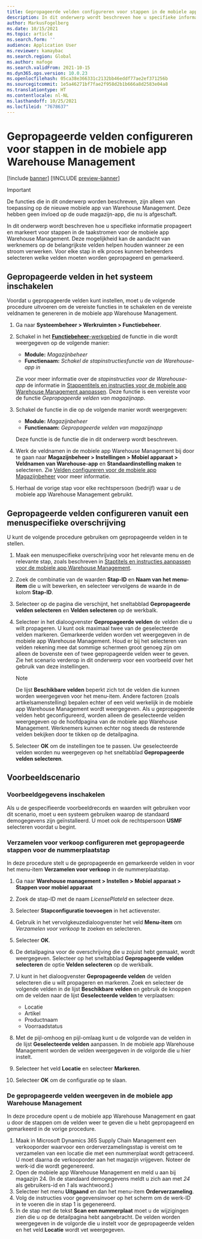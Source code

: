 ```yaml
---
title: Gepropageerde velden configureren voor stappen in de mobiele app Warehouse Management
description: In dit onderwerp wordt beschreven hoe u specifieke informatie propageert en markeert voor stappen in de taakstromen voor de mobiele app Warehouse Management.
author: MarkusFogelberg
ms.date: 10/15/2021
ms.topic: article
ms.search.form: ''
audience: Application User
ms.reviewer: kamaybac
ms.search.region: Global
ms.author: mafoge
ms.search.validFrom: 2021-10-15
ms.dyn365.ops.version: 10.0.23
ms.openlocfilehash: 05ca38e366331c2132bb46eddf77ae2ef371256b
ms.sourcegitcommit: 1e5a46271bf7fae2f958d2b1b666a8d2583e04a8
ms.translationtype: HT
ms.contentlocale: nl-NL
ms.lasthandoff: 10/25/2021
ms.locfileid: "7678637"
---
```

# <a name="configure-promoted-fields-for-steps-in-the-warehouse-management-mobile-app"></a>Gepropageerde velden configureren voor stappen in de mobiele app Warehouse Management

[!include [banner](../includes/banner.md)]
[!INCLUDE [preview-banner](../includes/preview-banner.md)] <!--KFM: GA with 10.0.23 -->

> [!IMPORTANT]
> De functies die in dit onderwerp worden beschreven, zijn alleen van toepassing op de nieuwe mobiele app van Warehouse Management. Deze hebben geen invloed op de oude magazijn-app, die nu is afgeschaft.

In dit onderwerp wordt beschreven hoe u specifieke informatie propageert en markeert voor stappen in de taakstromen voor de mobiele app Warehouse Management. Deze mogelijkheid kan de aandacht van werknemers op de belangrijkste velden helpen houden wanneer ze een stroom verwerken. Voor elke stap in elk proces kunnen beheerders selecteren welke velden moeten worden gepropageerd en gemarkeerd.

## <a name="enable-promoted-fields-in-your-system"></a>Gepropageerde velden in het systeem inschakelen

Voordat u gepropageerde velden kunt instellen, moet u de volgende procedure uitvoeren om de vereiste functies in te schakelen en de vereiste veldnamen te genereren in de mobiele app Warehouse Management.

1. Ga naar **Systeembeheer \> Werkruimten \> Functiebeheer**.
1. Schakel in het [**Functiebeheer**-werkgebied](../../fin-ops-core/fin-ops/get-started/feature-management/feature-management-overview.md) de functie in die wordt weergegeven op de volgende manier:

    - **Module:** *Magazijnbeheer*
    - **Functienaam:** *Schakel de stapinstructiesfunctie van de Warehouse-app in*

    Zie voor meer informatie over de *stapinstructies voor de Warehouse-app* de informatie in [Stappentitels en instructies voor de mobiele app Warehouse Management aanpassen](mobile-app-titles-instructions.md). Deze functie is een vereiste voor de functie *Gepropageerde velden van magazijnapp*.

1. Schakel de functie in die op de volgende manier wordt weergegeven:

    - **Module:** *Magazijnbeheer*
    - **Functienaam:** *Gepropageerde velden van magazijnapp*

    Deze functie is de functie die in dit onderwerp wordt beschreven.

1. Werk de veldnamen in de mobiele app Warehouse Management bij door te gaan naar **Magazijnbeheer \> Instellingen \> Mobiel apparaat \> Veldnamen van Warehouse-app** en **Standaardinstelling maken** te selecteren. Zie [Velden configureren voor de mobiele app Magazijnbeheer](configure-app-field-names-priorities-warehouse.md) voor meer informatie.
1. Herhaal de vorige stap voor elke rechtspersoon (bedrijf) waar u de mobiele app Warehouse Management gebruikt.

## <a name="configure-promoted-fields-from-a-menu-specific-override"></a>Gepropageerde velden configureren vanuit een menuspecifieke overschrijving

U kunt de volgende procedure gebruiken om gepropageerde velden in te stellen.

1. Maak een menuspecifieke overschrijving voor het relevante menu en de relevante stap, zoals beschreven in [Staptitels en instructies aanpassen voor de mobiele app Warehouse Management](mobile-app-titles-instructions.md).
1. Zoek de combinatie van de waarden **Stap-ID** en **Naam van het menu-item** die u wilt bewerken, en selecteer vervolgens de waarde in de kolom **Stap-ID**.
1. Selecteer op de pagina die verschijnt, het sneltabblad **Gepropageerde velden selecteren** en **Velden selecteren** op de werkbalk.
1. Selecteer in het dialoogvenster **Gepropageerde velden** de velden die u wilt propageren. U kunt ook maximaal twee van de geselecteerde velden markeren. Gemarkeerde velden worden vet weergegeven in de mobiele app Warehouse Management. Houd er bij het selecteren van velden rekening mee dat sommige schermen groot genoeg zijn om alleen de bovenste een of twee gepropageerde velden weer te geven. Zie het scenario verderop in dit onderwerp voor een voorbeeld over het gebruik van deze instellingen.

    > [!NOTE]
    > De lijst **Beschikbare velden** beperkt zich tot de velden die kunnen worden weergegeven voor het menu-item. Andere factoren (zoals artikelsamenstelling) bepalen echter of een veld werkelijk in de mobiele app Warehouse Management wordt weergegeven. Als u gepropageerde velden hebt geconfigureerd, worden alleen de geselecteerde velden weergegeven op de hoofdpagina van de mobiele app Warehouse Management. Werknemers kunnen echter nog steeds de resterende velden bekijken door te tikken op de detailpagina.

1. Selecteer **OK** om de instellingen toe te passen. Uw geselecteerde velden worden nu weergegeven op het sneltabblad **Gepropageerde velden selecteren**.

## <a name="example-scenario"></a>Voorbeeldscenario

### <a name="enable-sample-data"></a>Voorbeeldgegevens inschakelen

Als u de gespecifieerde voorbeeldrecords en waarden wilt gebruiken voor dit scenario, moet u een systeem gebruiken waarop de standaard demogegevens zijn geïnstalleerd. U moet ook de rechtspersoon **USMF** selecteren voordat u begint.

### <a name="configure-sales-picking-with-promoted-steps-on-the-license-plate-step"></a>Verzamelen voor verkoop configureren met gepropageerde stappen voor de nummerplaatstap

In deze procedure stelt u de gepropageerde en gemarkeerde velden in voor het menu-item **Verzamelen voor verkoop** in de nummerplaatstap.

1. Ga naar **Warehouse management \> Instellen \> Mobiel apparaat \> Stappen voor mobiel apparaat**
1. Zoek de stap-ID met de naam *LicensePlateId* en selecteer deze.
1. Selecteer **Stapconfiguratie toevoegen** in het actievenster.
1. Gebruik in het vervolgkeuzedialoogvenster het veld **Menu-item** om *Verzamelen voor verkoop* te zoeken en selecteren.
1. Selecteer **OK**.
1. De detailpagina voor de overschrijving die u zojuist hebt gemaakt, wordt weergegeven. Selecteer op het sneltabblad **Gepropageerde velden selecteren** de optie **Velden selecteren** op de werkbalk.
1. U kunt in het dialoogvenster **Gepropageerde velden** de velden selecteren die u wilt propageren en markeren. Zoek en selecteer de volgende velden in de lijst **Beschikbare velden** en gebruik de knoppen om de velden naar de lijst **Geselecteerde velden** te verplaatsen:

    - Locatie
    - Artikel
    - Productnaam
    - Voorraadstatus

1. Met de pijl-omhoog en pijl-omlaag kunt u de volgorde van de velden in de lijst **Geselecteerde velden** aanpassen. In de mobiele app Warehouse Management worden de velden weergegeven in de volgorde die u hier instelt.
1. Selecteer het veld **Locatie** en selecteer **Markeren**.
1. Selecteer **OK** om de configuratie op te slaan.

### <a name="view-the-promoted-fields-in-the-warehouse-management-mobile-app"></a>De gepropageerde velden weergeven in de mobiele app Warehouse Management

In deze procedure opent u de mobiele app Warehouse Management en gaat u door de stappen om de velden weer te geven die u hebt gepropageerd en gemarkeerd in de vorige procedure.

1. Maak in Microsoft Dynamics 365 Supply Chain Management een verkooporder waarvoor een orderverzamelingsstap is vereist om te verzamelen van een locatie die met een nummerplaat wordt getraceerd. U moet daarna de verkooporder aan het magazijn vrijgeven. Noteer de werk-id die wordt gegenereerd.
1. Open de mobiele app Warehouse Management en meld u aan bij magazijn 24. (In de standaard demogegevens meldt u zich aan met *24* als gebruikers-id en *1* als wachtwoord.)
1. Selecteer het menu **Uitgaand** en dan het menu-item **Orderverzameling**.
1. Volg de instructies voor gegevensinvoer op het scherm om de werk-ID in te voeren die in stap 1 is gegenereerd.
1. In de stap met de tekst **Scan een nummerplaat** moet u de wijzigingen zien die u op de detailpagina hebt aangebracht. De velden worden weergegeven in de volgorde die u instelt voor de gepropageerde velden en het veld **Locatie** wordt vet weergegeven.
